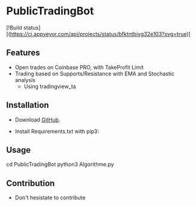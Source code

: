 PublicTradingBot
===

[!Build status] [(https://ci.appveyor.com/api/projects/status/bfktntbivg32e103?svg=true)]


Features
--------

- Open trades on Coinbase PRO, with TakeProfit Limit
- Trading based on Supports/Resistance with EMA and Stochastic analysis
  - Using tradingview_ta 



Installation
------------

- Download [GitHub](https://github.com/hugodemenez/PublicTradingBot).
  
- Install Requirements.txt with pip3:


Usage
-----
cd PublicTradingBot
python3 Algorithme.py

Contribution
------------

- Don't hesistate to contribute 


